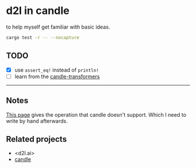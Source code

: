 # d2l in candle

to help myself get familiar with basic ideas.



```sh
cargo test -r -- --nocapture
```

## TODO

- [x] use `assert_eq!` instead of `println!`
- [ ] learn from the [candle-transformers](https://github.com/huggingface/candle/tree/main/candle-transformers)

---

## Notes

[This page](https://github.com/tracel-ai/burn/blob/main/crates/burn-candle/src/ops/module.rs) gives the operation that candle doesn't support. Which I need to write by hand afterwards.


## Related projects

- <d2l.ai>
- [candle](https://github.com/huggingface/candle)
